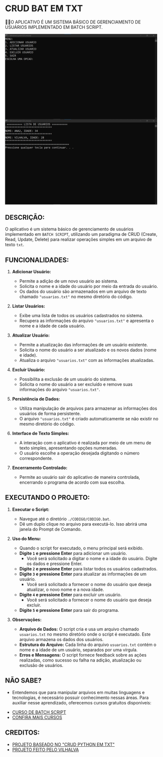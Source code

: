 # CRUD BAT EM TXT
👨‍🏫O APLICATIVO É UM SISTEMA BÁSICO DE GERENCIAMENTO DE USUÁRIOS IMPLEMENTADO EM BATCH SCRIPT.

<img src="./IMAGENS/FOTO_1.png" align="center" width="500"> <br>
<img src="./IMAGENS/FOTO_2.png" align="center" width="500"> <br>

## DESCRIÇÃO:
O aplicativo é um sistema básico de gerenciamento de usuários implementado em `BATCH SCRIPT`, utilizando um paradigma de CRUD (Create, Read, Update, Delete) para realizar operações simples em um arquivo de texto `txt`.

## FUNCIONALIDADES:
1. **Adicionar Usuário:**
   - Permite a adição de um novo usuário ao sistema.
   - Solicita o nome e a idade do usuário por meio da entrada do usuário.
   - Os dados do usuário são armazenados em um arquivo de texto chamado `"usuarios.txt"` no mesmo diretório do código.

2. **Listar Usuários:**
   - Exibe uma lista de todos os usuários cadastrados no sistema.
   - Recupera as informações do arquivo `"usuarios.txt"` e apresenta o nome e a idade de cada usuário.

3. **Atualizar Usuário:**
   - Permite a atualização das informações de um usuário existente.
   - Solicita o nome do usuário a ser atualizado e os novos dados (nome e idade).
   - Atualiza o arquivo `"usuarios.txt"` com as informações atualizadas.

4. **Excluir Usuário:**
   - Possibilita a exclusão de um usuário do sistema.
   - Solicita o nome do usuário a ser excluído e remove suas informações do arquivo `"usuarios.txt"`.

5. **Persistência de Dados:**
   - Utiliza manipulação de arquivos para armazenar as informações dos usuários de forma persistente.
   - O arquivo `"usuarios.txt"` é criado automaticamente se não existir no mesmo diretório do código.

6. **Interface de Texto Simples:**
   - A interação com o aplicativo é realizada por meio de um menu de texto simples, apresentando opções numeradas.
   - O usuário escolhe a operação desejada digitando o número correspondente.

7. **Encerramento Controlado:**
   - Permite ao usuário sair do aplicativo de maneira controlada, encerrando o programa de acordo com sua escolha.

## EXECUTANDO O PROJETO:
1. **Executar o Script:**
   - Navegue até o diretório `./CODIGO/CODIGO.bat`.
   - Dê um duplo clique no arquivo para executá-lo. Isso abrirá uma janela do Prompt de Comando.

2. **Uso do Menu:**
   - Quando o script for executado, o menu principal será exibido.
   - **Digite `1` e pressione Enter** para adicionar um usuário.
     - Você será solicitado a digitar o nome e a idade do usuário. Digite os dados e pressione Enter.
   - **Digite `2` e pressione Enter** para listar todos os usuários cadastrados.
   - **Digite `3` e pressione Enter** para atualizar as informações de um usuário.
     - Você será solicitado a fornecer o nome do usuário que deseja atualizar, o novo nome e a nova idade.
   - **Digite `4` e pressione Enter** para excluir um usuário.
     - Você será solicitado a fornecer o nome do usuário que deseja excluir.
   - **Digite `5` e pressione Enter** para sair do programa.

3. **Observações:**
   - **Arquivo de Dados:** O script cria e usa um arquivo chamado `usuarios.txt` no mesmo diretório onde o script é executado. Este arquivo armazena os dados dos usuários.
   - **Estrutura do Arquivo:** Cada linha do arquivo `usuarios.txt` contém o nome e a idade de um usuário, separados por uma vírgula.
   - **Erros e Mensagens:** O script fornece feedback sobre as ações realizadas, como sucesso ou falha na adição, atualização ou exclusão de usuários.

## NÃO SABE?
- Entendemos que para manipular arquivos em muitas linguagens e tecnologias, é necessário possuir conhecimento nessas áreas. Para auxiliar nesse aprendizado, oferecemos cursos gratuitos disponíveis:
* [CURSO DE BATCH SCRIPT](https://github.com/VILHALVA/CURSO-DE-BATCH-SCRIPT)
* [CONFIRA MAIS CURSOS](https://github.com/VILHALVA?tab=repositories&q=+topic:CURSO)

## CREDITOS:
- [PROJETO BASEADO NO "CRUD PYTHON EM TXT"](https://github.com/VILHALVA/CRUD-PYTHON-EM-TXT)
- [PROJETO FEITO PELO VILHALVA](https://github.com/VILHALVA)


